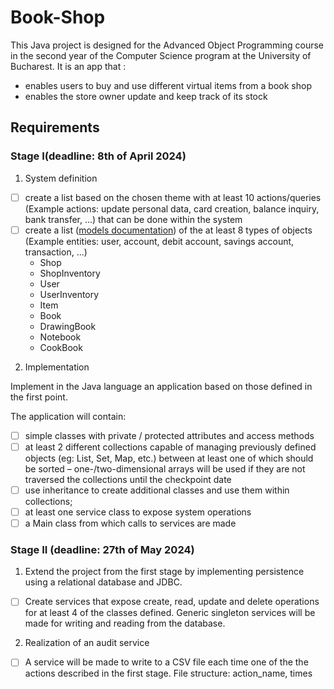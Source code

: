 # Book-Shop
This Java project is designed for the Advanced Object Programming course in the second year of the Computer Science program at the University of Bucharest. 
It is an app that :
- enables users to buy and use different virtual items from a book shop
- enables the store owner update and keep track of its stock


## Requirements

### Stage I(deadline: 8th of April 2024)
1. System definition
- [ ] create a list based on the chosen theme with at least 10 actions/queries (Example actions: update personal data,
card creation, balance inquiry, bank transfer, ...) that can be done within the system
- [ ] create a list ([models documentation](documentation/models.md)) of the
at least 8 types of objects (Example entities: user, account, debit account, savings account, transaction, ...)
    - Shop
    - ShopInventory
    - User
    - UserInventory
    - Item
    - Book
    - DrawingBook
    - Notebook
    - CookBook

2. Implementation

Implement in the Java language an application based on those defined in the first point.

The application will contain:
- [ ] simple classes with private / protected attributes and access methods
- [ ] at least 2 different collections capable of managing previously defined objects (eg: List, Set, Map, etc.) between
at least one of which should be sorted – one-/two-dimensional arrays will be used if they are not traversed
the collections until the checkpoint date
- [ ] use inheritance to create additional classes and use them within collections;
- [ ] at least one service class to expose system operations
- [ ] a Main class from which calls to services are made

### Stage II (deadline: 27th of May 2024)
1. Extend the project from the first stage by implementing persistence using a relational database
and JDBC.
 - [ ] Create services that expose create, read, update and delete operations for at least 4 of the classes
defined. Generic singleton services will be made for writing and reading from the database.

2. Realization of an audit service
- [ ] A service will be made to write to a CSV file each time one of the
the actions described in the first stage. File structure: action_name, times
